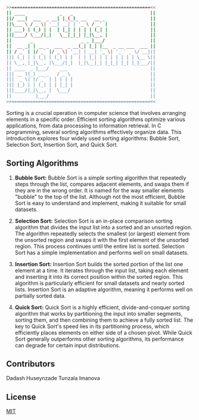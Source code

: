 ```bash
>>====================================================<<
|| ____             _   _                             ||
||/ ___|  ___  _ __| |_(_)_ __   __ _                 ||
||\___ \ / _ \| '__| __| | '_ \ / _` |                ||
|| ___) | (_) | |  | |_| | | | | (_| |                ||
|||____/ \___/|_|   \__|_|_| |_|\__, |                ||
||       _                  _ _ |___/                 ||
||  __ _| | __ _  ___  _ __(_| |_| |__  _ __ ___  ___ ||
|| / _` | |/ _` |/ _ \| '__| | __| '_ \| '_ ` _ \/ __|||
||| (_| | | (_| | (_) | |  | | |_| | | | | | | | \__ \||
|| \__,_|_|\__, |\___/|_|  |_|\__|_| |_|_| |_| |_|___/||
|| ____  _ |___/    ___                               ||
||| __ )(_) __ _   / _ \                              ||
|||  _ \| |/ _` | | | | |                             ||
||| |_) | | (_| | | |_| |                             ||
|||____/|_|\__, |  \___/                              ||
||         |___/                                      ||
>>====================================================<<
```

Sorting is a crucial operation in computer science that involves arranging elements in a specific order. Efficient sorting algorithms optimize various applications, from data processing to information retrieval. In C programming, several sorting algorithms effectively organize data. This introduction explores four widely used sorting algorithms: Bubble Sort, Selection Sort, Insertion Sort, and Quick Sort.

  
## Sorting Algorithms

1.  **Bubble Sort:** Bubble Sort is a simple sorting algorithm that repeatedly steps through the list, compares adjacent elements, and swaps them if they are in the wrong order. It is named for the way smaller elements "bubble" to the top of the list. Although not the most efficient, Bubble Sort is easy to understand and implement, making it suitable for small datasets.
    
2.  **Selection Sort:** Selection Sort is an in-place comparison sorting algorithm that divides the input list into a sorted and an unsorted region. The algorithm repeatedly selects the smallest (or largest) element from the unsorted region and swaps it with the first element of the unsorted region. This process continues until the entire list is sorted. Selection Sort has a simple implementation and performs well on small datasets.
    
3.  **Insertion Sort:** Insertion Sort builds the sorted portion of the list one element at a time. It iterates through the input list, taking each element and inserting it into its correct position within the sorted region. This algorithm is particularly efficient for small datasets and nearly sorted lists. Insertion Sort is an adaptive algorithm, meaning it performs well on partially sorted data.
    
4.  **Quick Sort:** Quick Sort is a highly efficient, divide-and-conquer sorting algorithm that works by partitioning the input into smaller segments, sorting them, and then combining them to achieve a fully sorted list. The key to Quick Sort's speed lies in its partitioning process, which efficiently places elements on either side of a chosen pivot. While Quick Sort generally outperforms other sorting algorithms, its performance can degrade for certain input distributions.

## Contributors

Dadash Huseynzade
Tunzala Imanova

## License

[MIT](https://choosealicense.com/licenses/mit/)
